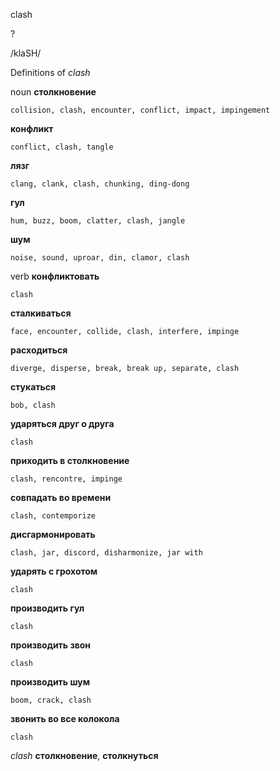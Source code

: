 clash

?

/klaSH/

Definitions of _clash_

noun
**столкновение**

    collision, clash, encounter, conflict, impact, impingement
**конфликт**

    conflict, clash, tangle
**лязг**

    clang, clank, clash, chunking, ding-dong
**гул**

    hum, buzz, boom, clatter, clash, jangle
**шум**

    noise, sound, uproar, din, clamor, clash

verb
**конфликтовать**

    clash
**сталкиваться**

    face, encounter, collide, clash, interfere, impinge
**расходиться**

    diverge, disperse, break, break up, separate, clash
**стукаться**

    bob, clash
**ударяться друг о друга**

    clash
**приходить в столкновение**

    clash, rencontre, impinge
**совпадать во времени**

    clash, contemporize
**дисгармонировать**

    clash, jar, discord, disharmonize, jar with
**ударять с грохотом**

    clash
**производить гул**

    clash
**производить звон**

    clash
**производить шум**

    boom, crack, clash
**звонить во все колокола**

    clash

_clash_
**столкновение**, **столкнуться**